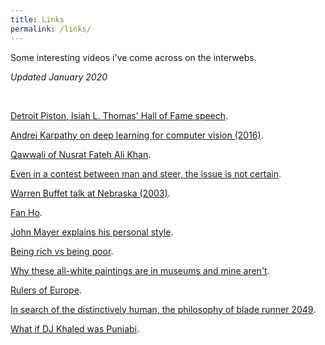 ```yaml
---
title: Links
permalink: /links/
---
```


Some interesting videos i've come across on the interwebs. 

<i> Updated January 2020 </i>
<p>&nbsp;</p>


<a href="https://youtu.be/8VnW3EE-4Mo?t=287" target="_blank">Detroit Piston, Isiah L. Thomas' Hall of Fame speech</a>. 

<a href="https://www.youtube.com/watch?v=u6aEYuemt0M" target="_blank">Andrej Karpathy on deep learning for computer vision (2016)</a>. 

<a href= "https://www.youtube.com/watch?v=ojIHZqvJpV0&list=FLXJuURIK0_r_mGlRWSPkgCw&index=64&t=0s">Qawwali of Nusrat Fateh Ali Khan</a>. 

<a href="https://www.youtube.com/watch?v=Z6CRc2r9dM8&list=FLXJuURIK0_r_mGlRWSPkgCw&index=5&t=0s">Even in a contest between man and steer, the issue is not certain</a>. 

<a href="https://www.youtube.com/watch?v=M-vQGxTFfPU&list=FLXJuURIK0_r_mGlRWSPkgCw&index=103&t=0s">Warren Buffet talk at Nebraska (2003)</a>. 

<a href="https://www.youtube.com/watch?v=tmnXHPjhSIM&list=FLXJuURIK0_r_mGlRWSPkgCw&index=32&t=0s">Fan Ho</a>. 

<a href="https://www.youtube.com/watch?v=G4gjJoMi2vY&list=FLXJuURIK0_r_mGlRWSPkgCw&index=40&t=184s">John Mayer explains his personal style</a>. 

<a href= "https://www.youtube.com/watch?v=ROfBLx6bLZI&list=FLXJuURIK0_r_mGlRWSPkgCw&index=44&t=0s">Being rich vs being poor</a>. 

<a href="https://www.youtube.com/watch?v=9aGRHOpMRUg&list=FLXJuURIK0_r_mGlRWSPkgCw&index=78&t=0s">Why these all-white paintings are in museums and mine aren't</a>. 

<a href="https://www.youtube.com/watch?v=IpKqCu6RcdI&list=FLXJuURIK0_r_mGlRWSPkgCw&index=116&t=0s">Rulers of Europe</a>. 

<a href="https://www.youtube.com/watch?v=O4etinsAy34&list=FLXJuURIK0_r_mGlRWSPkgCw&index=109&t=0s">In search of the distinctively human, the philosophy of blade runner 2049</a>. 

<a href="https://www.youtube.com/watch?v=j-e2kIB3KJc&list=FLXJuURIK0_r_mGlRWSPkgCw&index=138">What if DJ Khaled was Punjabi</a>. 















